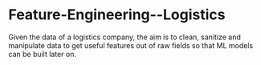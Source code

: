 # Feature-Engineering--Logistics
Given the data of a logistics company, the aim is to clean, sanitize and manipulate data to get useful features out of raw fields so that ML models can be built later on.
